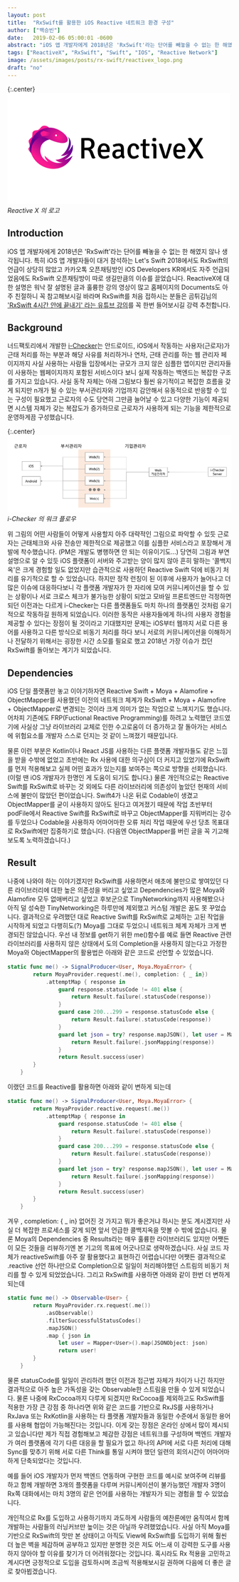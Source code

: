 ```yaml
---
layout: post
title:  "RxSwift를 활용한 iOS Reactive 네트워크 환경 구성"
author: ["백승빈"]
date:   2019-02-06 05:00:01 -0600
abstract: "iOS 앱 개발자에게 2018년은 'RxSwift'라는 단어를 빼놓을 수 없는 한 해였지 않나 생각됩니다. 특히 iOS 앱 개발자들이 대거 참석하는 Let's Swift 2018에서도 RxSwift의 언급이 상당히 많았고 카카오톡 오픈채팅방인 iOS Developers KR에서도 자주 언급되었음에도 RxSwift 오픈채팅방이 따로 생길만큼의 이슈를 끌었습니다."
tags: ["ReactiveX", "RxSwift", "Swift", "IOS", "Reactive Network"]
image: /assets/images/posts/rx-swift/reactivex_logo.png
draft: "no"
---
```


{:.center}
![ReactiveX](/assets/images/posts/rx-swift/reactivex_logo.png)
*Reactive X 의 로고*

## Introduction

iOS 앱 개발자에게 2018년은 'RxSwift'라는 단어를 빼놓을 수 없는 한 해였지 않나 생각됩니다. 특히 iOS 앱 개발자들이 대거 참석하는 Let's Swift 2018에서도 RxSwift의 언급이 상당히 많았고 카카오톡 오픈채팅방인 iOS Developers KR에서도 자주 언급되었음에도 RxSwift 오픈채팅방이 따로 생길만큼의 이슈를 끌었습니다. ReactiveX에 대한 설명은 워낙 잘 설명된 글과 훌륭한 강의 영상이 많고 홈페이지의 Documents도 아주 친절하니 꼭 참고해보시길 바라며 RxSwift를 처음 접하시는 분들은 곰튀김님의 ['RxSwift 4시간 안에 끝내기' 라는 유튜브 강의](https://youtu.be/w5Qmie-GbiA)를 꼭 한번 들어보시길 강력 추천합니다.

## Background

너드팩토리에서 개발한 [i-Checker](https://i-checker.co.kr/)는 안드로이드, iOS에서 작동하는 사용자(근로자)가 근태 처리를 하는 부분과 해당 사유를 처리하거나 연차, 근태 관리를 하는 웹 관리자 페이지까지 사실 사용하는 사람들 입장에서는 규모가 크지 않은 심플한 앱이지만 관리자들이 사용하는 웹페이지까지 포함된 서비스이다 보니 실제 작동하는 백엔드는 복잡한 구조를 가지고 있습니다. 사실 동작 자체는 아래 그림보다 훨씬 유기적이고 복잡한 흐름을 갖게 되지만 n개가 될 수 있는 부서관리자와 기업까지 감안해서 유동적으로 반응할 수 있는 구성이 필요했고 근로자의 수도 당연히 그만큼 늘어날 수 있고 다양한 기능이 제공되면 시스템 자체가 갖는 복잡도가 증가하므로 근로자가 사용하게 되는 기능을 제한적으로 운영하게끔 구성했습니다.

{:.center}
![i-Checker_flow](/assets/images/posts/rx-swift/i-Checker_flow.png)
*i-Checker 의 워크 플로우*

위 그림의 어떤 사람들이 어떻게 사용할지 아주 대략적인 그림으로 파악할 수 있듯 근로자는 근태체크와 사유 전송만 제한적으로 제공했고 이를 심플한 서비스라고 포장해서 개발에 착수했습니다. (PM은 개발도 병행하면 안 되는 이유이기도...) 당연히 그림과 부연 설명으로 알 수 있듯 iOS 플랫폼이 서버와 주고받는 양이 많지 않아 흔히 말하는 '콜백지옥'은 크게 경험할 일도 없었지만 습관적으로 사용하던 Reactive Swift 덕에 비동기 처리를 유기적으로 할 수 있었습니다. 하지만 정작 런칭이 된 이후에 사용자가 늘어나고 더 많은 이슈에 대응하다보니 각 플랫폼 개발자가 한 자리에 모여 커뮤니케이션을 할 수 있는 상황이나 서로 크로스 체크가 불가능한 상황이 되었고 모바일 프론트엔드만 걱정하면 되던 이전과는 다르게 i-Checker는 다른 플랫폼들도 마치 하나의 플랫폼인 것처럼 유기적으로 작동하길 원하게 되었습니다. 이러한 동작은 사용자들에게 하나의 사용자 경험을 제공할 수 있다는 장점이 될 것이라고 기대했지만 문제는 iOS부터 웹까지 서로 다른 용어를 사용하고 다른 방식으로 비동기 처리를 하다 보니 서로의 커뮤니케이션을 이해하거나 전달하기 위해서는 굉장한 시간 소모를 필요로 했고 2018년 가장 이슈가 컸던 RxSwift를 돌아보는 계기가 되었습니다.

## Dependencies

iOS 단일 플랫폼만 놓고 이야기하자면 Reactive Swift + Moya + Alamofire + ObjectMapper를 사용했던 이전의 네트워크 체계가 RxSwift + Moya + Alamofire + ObjectMapper로 변경되는 것이라 크게 의미가 없는 작업으로 느껴지기도 했습니다. 어차피 기존에도 FRP(Fuctional Reactive Programming)를 하려고 노력했던 코드였기에 사실상 그냥 라이브러리 교체로 인한 수고로움이 더 증가하고 잘 돌아가는 서비스에 위험요소를 개발자 스스로 던지는 것 같이 느껴졌기 때문입니다.

물론 이런 부분은 Kotlin이나 React JS를 사용하는 다른 플랫폼 개발자들도 같은 느낌을 받을 수밖에 없었고 초반에는 Rx 사용에 대한 의구심이 더 커지고 있었기에 RxSwift를 먼저 적용해보고 실제 어떤 효과가 있는지를 보여주는 쪽으로 방향을 선회했습니다.  (이럴 땐 iOS 개발자가 한명인 게 도움이 되기도 합니다.) 물론 개인적으로는 Reactive Swift를 RxSwift로 바꾸는 것 외에도 다른 라이브러리에 의존성이 높았던 현재의 서비스에 불만이 많았던 편이었습니다. Swift4가 나온 뒤로 Codable이 생겼고 ObjectMapper를 굳이 사용하지 않아도 된다고 여겨졌기 때문에 작업 초반부터 podFile에서 Reactive Swift를 RxSwift로 바꾸고 ObjectMapper를 지워버리는 강수를 두었으나 Codable을 사용하자 어마어마한 오류 처리 작업 때문에 우선 당초 목표대로 RxSwift에만 집중하기로 했습니다. (다음엔 ObjectMapper를 버린 글을 꼭 기고해보도록 노력하겠습니다.)

## Result

나중에 나와야 하는 이야기겠지만 RxSwift를 사용하면서 애초에 불만으로 쌓여있던 다른 라이브러리에 대한 높은 의존성을 버리고 싶었고 Dependencies가 많은 Moya와 Alamofire 모두 없애버리고 싶었고 후보군으로 TinyNetworking까지 사용해봤으나 아직 덜 성숙한 TinyNetworking은 하루만에 제외했고 커스텀 개발은 꿈도 못 꾸었습니다. 결과적으로 우려했던 대로 Reactive Swift를 RxSwift로 교체하는 고된 작업을 시작하게 되었고 다행히도(?) Moya를 그대로 두었으니 네트워크 체계 자체가 크게 변경되진 않았습니다. 우선 내 정보를 get하기 위한 me()함수를 예로 들면 Reactive 관련 라이브러리를 사용하지 않은 상태에서 도의 Completion을 사용하지 않는다고 가정한 Moya와 ObjectMapper의 활용법은 아래와 같은 코드로 선언할 수 있었습니다.

```swift
static func me() -> SignalProducer<User, Moya.MoyaError> {
        return MoyaProvider.request(.me(), completion: { _ in})
            .attemptMap { response in
                guard response.statusCode != 401 else {
                    return Result.failure(.statusCode(response))
                }
                guard case 200...299 = response.statusCode else {
                    return Result.failure(.statusCode(response))
                }
                guard let json = try? response.mapJSON(), let user = Mapper<User>().map(JSONObject: json) else {
                    return Result.failure(.jsonMapping(response))
                }
                return Result.success(user)
        }
    }
```

이랬던 코드를 Reactive를 활용하면 아래와 같이 변하게 되는데 

```swift
static func me() -> SignalProducer<User, Moya.MoyaError> {
        return MoyaProvider.reactive.request(.me())
            .attemptMap { response in
                guard response.statusCode != 401 else {
                    return Result.failure(.statusCode(response))
                }
                guard case 200...299 = response.statusCode else {
                    return Result.failure(.statusCode(response))
                }
                guard let json = try? response.mapJSON(), let user = Mapper<User>().map(JSONObject: json) else {
                    return Result.failure(.jsonMapping(response))
                }
                return Result.success(user)
        }
    }
```

겨우 , completion: { _ in} 없어진 것 가지고 뭐가 좋은거냐 하시는 분도 계시겠지만 사실 더 복잡한 프로세스를 갖게 되면 앞서 언급한 콜백지옥을 맛볼 수 밖에 없습니다. 물론 Moya의 Dependencies 중 Results라는 매우 훌륭한 라이브러리도 있지만 어쨋든 이 모든 것들을 리뷰하기엔 본 기고의 목표에 어긋나므로 생략하겠습니다. 사실 코드 자체가 reactiveSwift를 아주 잘 활용했다고 표현하긴 어렵습니다만 어쨋든 결과적으로 .reactive 선언 하나만으로 Completion으로 일일이 처리해야했던 스트림의 비동기 처리를 할 수 있게 되었었습니다. 그리고 RxSwift를 사용하면 아래와 같이 한번 더 변하게 되는데

```swift
static func me() -> Observable<User> {
        return MoyaProvider.rx.request(.me())
            .asObservable()
            .filterSuccessfulStatusCodes()
            .mapJSON()
            .map { json in
                let user = Mapper<User>().map(JSONObject: json)
                return user!
        }
    }
```

물론 statusCode를 일일이 관리하려 했던 이전과 접근법 자체가 차이가 나긴 하지만 결과적으로 아주 높은 가독성을 갖는 Observable한 스트림을 만들 수 있게 되었습니다. 물론 나중에 RxCocoa까지 다루게 되겠지만 RxCocoa를 제외하고도 RxSwift를 적용한 가장 큰 강점 중 하나라면 위와 같은 코드를 기반으로 RxJS를 사용하거나 RxJava 또는 RxKotlin을 사용하는 타 플랫폼 개발자들과 동일한 수준에서 동일한 용어를 사용해 협업이 가능해진다는 것입니다. 이게 갖는 장점은 온라인 상에서 많이 제시되고 있습니다만 제가 직접 경험해보고 체감한 강점은 네트워크를 구성하며 백엔드 개발자가 여러 플랫폼에 각기 다른 대응을 할 필요가 없고 하나의 API에 서로 다른 처리에 대해 Sync를 맞추기 위해 서로 다른 Think를 통일 시켜야 했던 일련의 회의시간이 어마어마하게 단축되었다는 것입니다.

예를 들어 iOS 개발자가 먼저 백엔드 연동하며 구현한 코드를 예시로 보여주며 리뷰를 하고 함께 개발하면 3개의 플랫폼을 다루며 커뮤니케이션이 불가능했던 개발자 3명이 Rx쪽 대화에서는 마치 3명의 같은 언어를 사용하는 개발자가 되는 경험을 할 수 있었습니다.

개인적으로 Rx를 도입하고 사용하기까지 과도하게 사람들의 예찬론에만 움직여서 함께 개발하는 사람들의 러닝커브만 높이는 것은 아닐까 우려했었습니다. 사실 아직 Moya를 기반으로 RxSwift의 맛만 본 상태이고 아직도 View에 RxSwift를 도입하기 위해 훨씬 더 높은 벽을 체감하며 공부하고 있지만 분명한 것은 저도 어느새 이 강력한 도구를 사용하지 않아야 할 이유를 찾기가 더 어려워졌다는 것입니다. 혹시라도 Rx 적용을 고민하고 계시다면 긍정적으로 도입을 검토하시며 조금씩 적용해보시길 권하며 다음에 더 좋은 글로 찾아뵙겠습니다.

